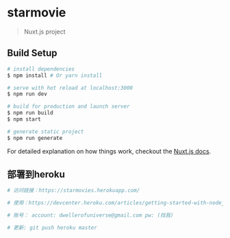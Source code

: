 # starmovie

> Nuxt.js project

## Build Setup

``` bash
# install dependencies
$ npm install # Or yarn install

# serve with hot reload at localhost:3000
$ npm run dev

# build for production and launch server
$ npm run build
$ npm start

# generate static project
$ npm run generate
```

For detailed explanation on how things work, checkout the [Nuxt.js docs](https://github.com/nuxt/nuxt.js).


## 部署到heroku

``` bash
# 访问链接：https://starmovies.herokuapp.com/

# 使用：https://devcenter.heroku.com/articles/getting-started-with-nodejs#introduction

# 账号： account: dwellerofuniverse@gmail.com pw: (找我)

# 更新: git push heroku master

```
